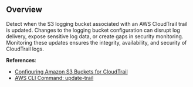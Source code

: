 <!-- Restricting to CLI-based events, as console requests show all fields while CLI only shows updated fields. -->

## Overview

Detect when the S3 logging bucket associated with an AWS CloudTrail trail is updated. Changes to the logging bucket configuration can disrupt log delivery, expose sensitive log data, or create gaps in security monitoring. Monitoring these updates ensures the integrity, availability, and security of CloudTrail logs.

**References**:
- [Configuring Amazon S3 Buckets for CloudTrail](https://docs.aws.amazon.com/AmazonS3/latest/userguide/enable-cloudtrail-logging-for-s3.html)
- [AWS CLI Command: update-trail](https://awscli.amazonaws.com/v2/documentation/api/latest/reference/cloudtrail/update-trail.html)